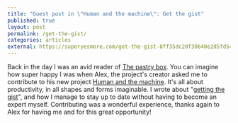 ```yaml
---
title: "Guest post in \"Human and the machine\": Get the gist"
published: true
layout: post
permalink: /get-the-gist/
categories: articles
external: https://superyesmore.com/get-the-gist-8ff35dc28f30640e2d5fd54bcb7ff083
---
```


Back in the day I was an avid reader of [The pastry box](https://the-pastry-box-project.net/). You can imagine how super happy I was when Alex, the project's creator asked me to contribute to his new project [Human and the machine](https://superyesmore.com/publication/the-human-in-the-machine-a4064599cde2cb3397239e8d72219f48). It's all about productivity, in all shapes and forms imaginable. I wrote about "[getting the gist](https://superyesmore.com/get-the-gist-8ff35dc28f30640e2d5fd54bcb7ff083)", and how I manage to stay up to date without having to become an expert myself. Contributing was a wonderful experience, thanks again to Alex for having me and for this great opportunity!